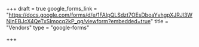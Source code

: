 +++
draft = true
google_forms_link = "https://docs.google.com/forms/d/e/1FAIpQLSdzt7OEsDboaYvhgpXJRJl3WNInEBJcX4QeTxSImocq2kP_qg/viewform?embedded=true"
title = "Vendors"
type = "google-forms"

+++
